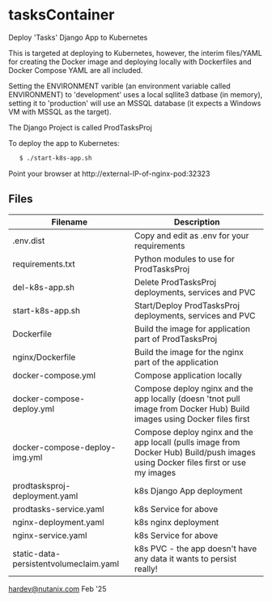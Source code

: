 # tasksContainer
Deploy 'Tasks' Django App to Kubernetes

This is targeted at deploying to Kubernetes, however, the interim files/YAML for creating the Docker image and deploying locally with Dockerfiles and Docker Compose YAML are all included.

Setting the ENVIRONMENT varible (an environment variable called ENVIRONMENT) to 'development' uses a local sqllite3 datbase (in memory), setting it to 'production' will use an MSSQL database (it expects a Windows VM with MSSQL as the target).


The Django Project is called ProdTasksProj

To deploy the app to Kubernetes:
```sh
   $ ./start-k8s-app.sh
```
   Point your browser at http://external-IP-of-nginx-pod:32323

## Files

| Filename | Description | 
| -------- | ----------- |
| .env.dist | Copy and edit as .env for your requirements |
| requirements.txt | Python modules to use for ProdTasksProj |
| del-k8s-app.sh  |                Delete ProdTasksProj deployments, services and PVC
| start-k8s-app.sh |               Start/Deploy ProdTasksProj deployments, services and PVC
| Dockerfile  |                    Build the image for application part of ProdTasksProj
| nginx/Dockerfile |  Build the image for the nginx part of the application
| docker-compose.yml |             Compose application locally
| docker-compose-deploy.yml |       Compose deploy nginx and the app locally (doesn 'tnot pull image from Docker Hub)  Build images using Docker files first
| docker-compose-deploy-img.yml |   Compose deploy nginx and the app locall (pulls image from Docker Hub) Build/push images using Docker files first or use my images
| prodtasksproj-deployment.yaml |  k8s Django App deployment
| prodtasks-service.yaml |         k8s Service for above
| nginx-deployment.yaml  |         k8s nginx deployment
| nginx-service.yaml     |         k8s Service for above
| static-data-persistentvolumeclaim.yaml | k8s PVC - the app doesn't have any data it wants to persist really!

hardev@nutanix.com Feb '25
